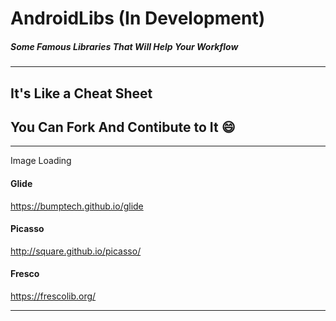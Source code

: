# AndroidLibs (In Development)


##### Some Famous Libraries That Will Help Your Workflow 

---

## It's Like a Cheat Sheet

## You Can Fork And Contibute to It :smile:

---

Image Loading

#### Glide

https://bumptech.github.io/glide

#### Picasso

http://square.github.io/picasso/

#### Fresco 

https://frescolib.org/

---
